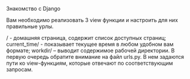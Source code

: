 Знакомство с Django

Вам необходимо реализовать 3 view функции и настроить для них правильные урлы.

/ - домашняя страница, содержит список доступных страниц;
current_time/ - показывает текущее время в любом удобном вам формате;
workdir/ – выводит содержимое рабочей директории.
В первую очередь обратите внимание на файл urls.py. В нем задаются пути ко view-функциям, которые отвечают по соответствующим запросам.
